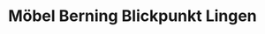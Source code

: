 ---
title: "Möbel Berning Blickpunkt Lingen"
url: /lingen-ems/moebel-berning-blickpunkt-lingen/
shop: Möbel
---